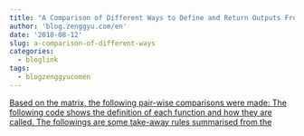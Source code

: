 ```yaml
---
title: "A Comparison of Different Ways to Define and Return Outputs From PL/pgSQL Functions"
author: 'blog.zenggyu.com/en'
date: '2018-08-12'
slug: a-comparison-of-different-ways
categories:
  - bloglink
tags:
  - blogzenggyucomen
---
```


[Based on the matrix, the following pair-wise comparisons were made: The following code shows the definition of each function and how they are called. The followings are some take-away rules summarised from the<i class="fas fa-external-link-alt"></i>](https://blog.zenggyu.com/en/post/2018-08-12/a-comparison-of-different-ways-to-define-and-return-outputs-from-pl-pgsql-functions/)

